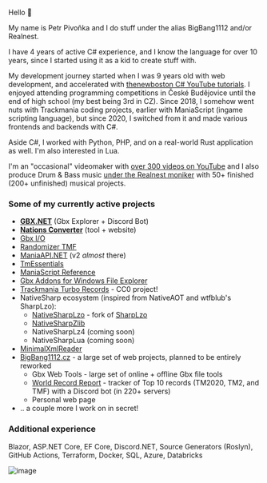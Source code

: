 Hello 👋

My name is Petr Pivoňka and I do stuff under the alias BigBang1112 and/or Realnest.

I have 4 years of active C# experience, and I know the language for over 10 years, since I started using it as a kid to create stuff with.

My development journey started when I was 9 years old with web development, and accelerated with [thenewboston C# YouTube tutorials](https://www.youtube.com/watch?v=x_9lfHjYtVg&list=PL0EE421AE8BCEBA4A). I enjoyed attending programming competitions in České Budějovice until the end of high school (my best being 3rd in CZ). Since 2018, I somehow went nuts with Trackmania coding projects, earlier with ManiaScript (ingame scripting language), but since 2020, I switched from it and made various frontends and backends with C#.

Aside C#, I worked with Python, PHP, and on a real-world Rust application as well. I'm also interested in Lua.

I'm an "occasional" videomaker with [over 300 videos on YouTube](https://www.youtube.com/@BigBang1112tm) and I also produce Drum & Bass music [under the Realnest moniker](https://www.youtube.com/@RealnestMusic) with 50+ finished (200+ unfinished) musical projects.

### Some of my currently active projects

- **[GBX.NET](https://github.com/BigBang1112/gbx-net)** (Gbx Explorer + Discord Bot)
- **[Nations Converter](https://github.com/BigBang1112/nations-converter)** (tool + website)
- [Gbx I/O](https://github.com/BigBang1112/gbx-io)
- [Randomizer TMF](https://github.com/BigBang1112/randomizer-tmf)
- [ManiaAPI.NET](https://github.com/BigBang1112/maniaapi-net) (v2 *almost* there)
- [TmEssentials](https://github.com/BigBang1112/tm-essentials)
- [ManiaScript Reference](https://github.com/BigBang1112/maniascript-reference)
- [Gbx Addons for Windows File Explorer](https://github.com/BigBang1112/win-file-explorer-gbx-addons)
- [Trackmania Turbo Records](https://github.com/BigBang1112/tmturbo-records) - CC0 project!
- NativeSharp ecosystem (inspired from NativeAOT and wtfblub's SharpLzo):
  - [NativeSharpLzo](https://github.com/BigBang1112/NativeSharpLzo) - fork of [SharpLzo](https://github.com/wtfblub/SharpLzo)
  - [NativeSharpZlib](https://github.com/BigBang1112/NativeSharpZlib)
  - NativeSharpLz4 (coming soon)
  - NativeSharpLua (coming soon)
- [MinimalXmlReader](https://github.com/BigBang1112/minimal-xmlreader)
- [BigBang1112.cz](https://github.com/bigbang1112-cz) - a large set of web projects, planned to be entirely reworked
  - Gbx Web Tools - large set of online + offline Gbx file tools
  - [World Record Report](https://github.com/bigbang1112-cz/world-record-report) - tracker of Top 10 records (TM2020, TM2, and TMF) with a Discord bot (in 220+ servers)
  - Personal web page
- .. a couple more I work on in secret!

### Additional experience

Blazor, ASP.NET Core, EF Core, Discord.NET, Source Generators (Roslyn), GitHub Actions, Terraform, Docker, SQL, Azure, Databricks

![image](https://github-profile-summary-cards.vercel.app/api/cards/profile-details?username=bigbang1112&theme=nord_dark)
